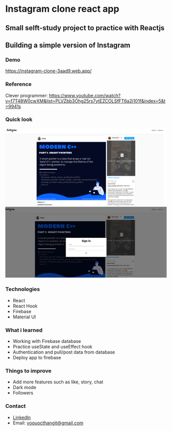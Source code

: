 # Instagram clone react app

## Small selft-study project to practice with Reactjs

## Building a simple version of Instagram

### Demo

https://instagram-clone-3aad9.web.app/

### Reference

Clever programmer: https://www.youtube.com/watch?v=f7T48W0cwXM&list=PLVZbb3Ohg25rs7ytEZCOLSfFT6a2i101f&index=5&t=9941s

### Quick look

![home](image/home.png)
![signin](image/signin.png)

### Technologies

- React
- React Hook
- Firebase
- Material UI

### What i learned

- Working with Firebase database
- Practice useState and useEffect hook
- Authentication and pull/post data from database
- Deploy app to firebase

### Things to improve

- Add more features such as like, story, chat
- Dark mode
- Followers

### Contact

- [Linkedln](https://www.linkedin.com/notifications/)
- Email: voquocthangit@gmail.com
